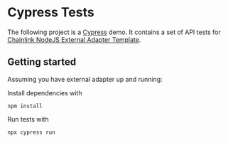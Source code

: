 # Cypress Tests

The following project is a [Cypress](https://www.cypress.io/) demo.
It contains a set of API tests for [Chainlink NodeJS External Adapter Template](https://github.com/thodges-gh/CL-EA-NodeJS-Template).

## Getting started

Assuming you have external adapter up and running:

Install dependencies with
```shell
npm install
```

Run tests with
```shell
npx cypress run
```
